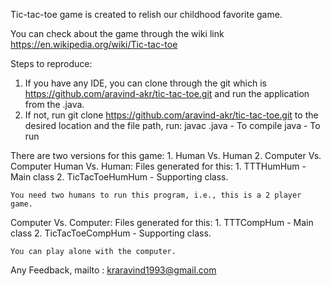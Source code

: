 Tic-tac-toe game is created to relish our childhood favorite game.

You can check about the game through the wiki link https://en.wikipedia.org/wiki/Tic-tac-toe

Steps to reproduce:
1. If you have any IDE, you can clone through the git which is https://github.com/aravind-akr/tic-tac-toe.git and run the application from the <MainClass>.java.
2. If not, run git clone https://github.com/aravind-akr/tic-tac-toe.git to the desired location and the file path, run:
         javac <MainProgram>.java - To compile 
         java <MainProgram> - To run


There are two versions for this game:
      1. Human Vs. Human 
      2. Computer Vs. Computer
Human Vs. Human:
	Files generated for this:
	1. TTTHumHum - Main class
	2. TicTacToeHumHum - Supporting class.

	You need two humans to run this program, i.e., this is a 2 player game. 

Computer Vs. Computer:
	Files generated for this:
	1. TTTCompHum - Main class
	2. TicTacToeCompHum - Supporting class.    

	You can play alone with the computer. 


Any Feedback, mailto : kraravind1993@gmail.com
